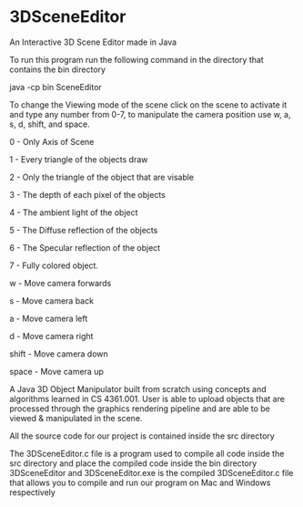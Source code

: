 # 3DSceneEditor
An Interactive 3D Scene Editor made in Java

To run this program run the following command in the directory that contains the bin directory

java -cp bin SceneEditor



To change the Viewing mode of the scene click on the scene to activate it and type any number from 0-7, to manipulate the camera position use w, a, s, d, shift, and space.

0 - Only Axis of Scene

1 - Every triangle of the objects draw

2 - Only the triangle of the object that are visable

3 - The depth of each pixel of the objects

4 - The ambient light of the object

5 - The Diffuse reflection of the objects

6 - The Specular reflection of the object

7 - Fully colored object.

w - Move camera forwards

s - Move camera back

a - Move camera left

d - Move camera right

shift - Move camera down

space - Move camera up




A Java 3D Object Manipulator built from scratch using concepts and algorithms learned in CS 4361.001. User is able to upload objects that are processed through the graphics rendering pipeline and are able to be viewed & manipulated in the scene.




All the source code for our project is contained inside the src directory

The 3DSceneEditor.c file is a program used to compile all code inside the src directory and place the compiled code inside the bin directory
3DSceneEditor and 3DSceneEditor.exe is the compiled 3DSceneEditor.c file that allows you to compile and run our program on Mac and Windows respectively
